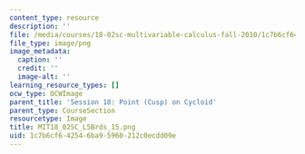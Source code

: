 ```yaml
---
content_type: resource
description: ''
file: /media/courses/18-02sc-multivariable-calculus-fall-2010/1c7b6cf642546ba95960212c0ecdd09e_MIT18_02SC_L5Brds_15.png
file_type: image/png
image_metadata:
  caption: ''
  credit: ''
  image-alt: ''
learning_resource_types: []
ocw_type: OCWImage
parent_title: 'Session 18: Point (Cusp) on Cycloid'
parent_type: CourseSection
resourcetype: Image
title: MIT18_02SC_L5Brds_15.png
uid: 1c7b6cf6-4254-6ba9-5960-212c0ecdd09e
---
```

